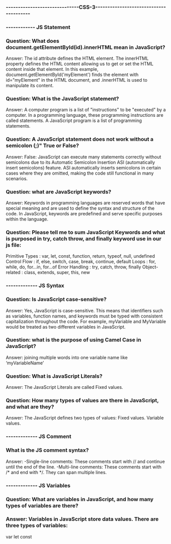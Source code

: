 ### ------------------------------CSS-3---------------------------------------
### ------------ JS Statement

### Question: What does document.getElementById(id).innerHTML mean in JavaScript?
Answer: The id attribute defines the HTML element. The innerHTML property defines the HTML content allowing us to get or set the HTML content inside that element. In this example, document.getElementById('myElement') finds the element with id="myElement" in the HTML document, and .innerHTML is used to manipulate its content.

### Question: What is the JavaScript statement?
Answer: A computer program is a list of "instructions" to be "executed" by a computer. In a programming language, these programming instructions are called statements. A JavaScript program is a list of programming statements.

### Question: A JavaScript statement does not work without a semicolon (;)" True or False?
Answer: False: JavaScript can execute many statements correctly without semicolons due to its Automatic Semicolon Insertion ASI (automatically insert semicolons) feature. ASI automatically inserts semicolons in certain cases where they are omitted, making the code still functional in many scenarios.

### Question: what are JavaScript keywords? 
Answer: Keywords in programming languages are reserved words that have special meaning and are used to define the syntax and structure of the code. In JavaScript, keywords are predefined and serve specific purposes within the language.

### Question: Please tell me to sum JavaScript Keywords and what is purposed in try, catch throw, and finally keyword use in our js file:
Primitive Types       : var, let, const, function, return, typeof, null, undefined
Control Flow           : if, else, switch, case, break, continue, default
Loops                      : for, while, do, for...in, for...of
Error Handling        : try, catch, throw, finally
Object-related         : class, extends, super, this, new


### ------------- JS Syntax 

### Question: Is JavaScript case-sensitive?
Answer: Yes, JavaScript is case-sensitive. This means that identifiers such as variables, function names, and keywords must be typed with consistent capitalization throughout the code. For example, myVariable and MyVariable would be treated as two different variables in JavaScript.

### Question: what is the purpose of using Camel Case in JavaScript?
Answer: joining multiple words into one variable name like ‘myVariableName’


### Question: What is JavaScript Literals?
Answer: The JavaScript Literals are called Fixed values.

### Question: How many types of values are there in JavaScript, and what are they?
Answer:  The JavaScript defines two types of values:
Fixed values.
Variable values.

### ------------- JS Comment  

### What is the JS comment syntax?
Answer:
-Single-line comments: These comments start with // and continue until the end of the line.
-Multi-line comments: These comments start with /* and end with */. They can span multiple lines.

### ------------- JS Variables

### Question: What are variables in JavaScript, and how many types of variables are there?

### Answer: Variables in JavaScript store data values. There are three types of variables:
var
let
const
